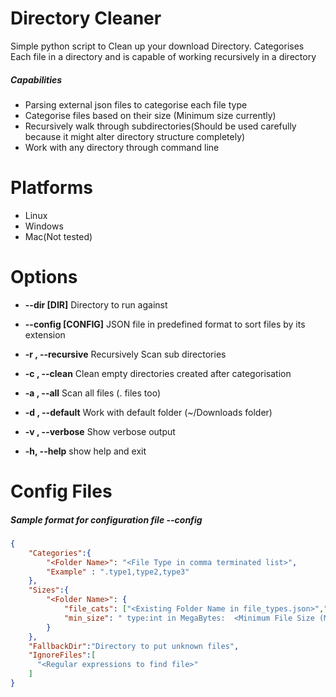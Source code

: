 # Directory Cleaner



Simple python script to Clean up your download Directory. Categorises Each file in a directory and is capable of working recursively in a directory

##### Capabilities

- Parsing external json files to categorise each file type
- Categorise files based on their size (Minimum size currently)
- Recursively walk through subdirectories(Should be used carefully because it might   alter directory structure completely)
- Work with any directory through command line

# Platforms

- Linux
- Windows
- Mac(Not tested)
# Options 
- **--dir [DIR]**           Directory to run against
- **--config [CONFIG]**     JSON file in predefined format to sort files by its
                        extension
- **-r , --recursive**
                        Recursively Scan sub directories
- **-c , --clean**
                        Clean empty directories created after categorisation
- **-a , --all**
                        Scan all files (. files too)
- **-d , --default**
                        Work with default folder (~/Downloads folder)
- **-v , --verbose** 
                        Show verbose output
                        
- **-h, --help**        show  help and exit

#  Config Files


#####  Sample format for configuration file --config
```json
{
    "Categories":{
        "<Folder Name>": "<File Type in comma terminated list>",
        "Example" : ".type1,type2,type3"
    },
    "Sizes":{
        "<Folder Name>": {
            "file_cats": ["<Existing Folder Name in file_types.json>","..."],
            "min_size": " type:int in MegaBytes:  <Minimum File Size (Matches all files >= min_size)>"
        }
    },
    "FallbackDir":"Directory to put unknown files",
    "IgnoreFiles":[
      "<Regular expressions to find file>"
    ]
}
```

